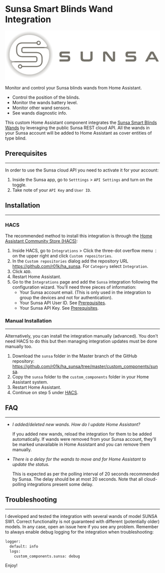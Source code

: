# Sunsa Smart Blinds Wand Integration
![](https://github.com/r01k/ha_sunsa/blob/master/assets/branding/logo%402x.png)

Monitor and control your Sunsa blinds wands from Home Assistant.

- Control the position of the blinds.
- Monitor the wands battery level.
- Monitor other wand sensors.
- See wands diagnostic info.

This custom Home Assistant component integrates the 
[Sunsa Smart Blinds Wands](https://sunsawands.com/) by leveraging the public Sunsa REST 
cloud API. All the wands in your Sunsa account will be added to Home Assistant as cover 
entities of type blind.


## Prerequisites
---
In order to use the Sunsa cloud API you need to activate it for your account:
1. Inside the Sunsa app, go to `Setttings` > `API Settings`  and turn on the toggle.
2. Take note of your  `API Key` and `User ID`.


## Installation
---
### HACS
The recommended method to install this integration is through the
[Home Assistant Community Store (HACS)](https://hacs.xyz/):

1. Inside HACS, go to `Integrations` > Click the three-dot overflow menu `⋮` on the upper 
right and click `Custom repositories`.
2. In the `Custom repositories` dialog add the repository URL 
https://github.com/r01k/ha_sunsa. For `Category` select `Integration`.
3. Click `ADD`.
4. Restart Home Assistant.
5. Go to the `Integrations` page and add the `Sunsa` integration following the 
configuration wizard. You'll need three pieces of information:
	- Your Sunsa account email. (This is only used in the integration to group the devices
   and not for authentication).
	- Your Sunsa API User ID. See [Prerequisites](#prerequisites).
	- Your Sunsa API Key. See [Prerequisites](#prerequisites).

### Manual Installation
---
Alternatively, you can install the integration manually (advanced). You don't need HACS to
do this but then managing 
integration updates must be done manually too.
1. Download the `sunsa` folder in the Master branch of the GitHub repository: 
https://github.com/r01k/ha_sunsa/tree/master/custom_components/sunsa.
2. Copy the `sunsa` folder to the `custom_components` folder in your Home Assistant 
system.
3. Restart Home Assistant.
4. Continue on step 5 under [HACS](#hacs).

## FAQ
---
- *I added/deleted new wands. How do I update Home Assistant?*

  If you added new wands, reload the integration for them to be added automatically. 
  If wands were removed from your Sunsa account, they'll be marked unavailable in Home 
  Assistant and you can remove them manually.
- *There is a delay for the wands to move and for Home Assistant to update the status.*

  This is expected as per the polling interval of 20 seconds recommended by Sunsa. The 
  delay should be at most 20 seconds. Note that all cloud-polling integrations present 
  some delay.

## Troubleshooting
---
I developed and tested the integration with several wands of model SUNSA SW1. Correct 
functionality is not guaranteed with different (potentially older) models. In any case, 
open an issue here if you see any problem. Remember to always enable debug logging for the
integration when troubleshooting:
```
logger:
  default: info
  logs:
    custom_components.sunsa: debug
```

Enjoy!
